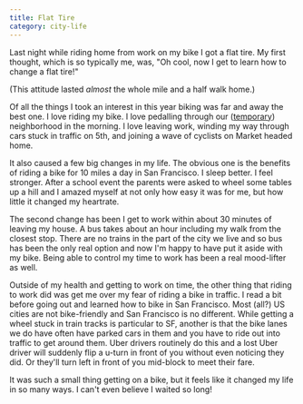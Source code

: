 ```yaml
---
title: Flat Tire
category: city-life
---
```


Last night while riding home from work on my bike I got a flat tire. My first thought, which is so typically me, was, "Oh cool, now I get to learn how to change a flat tire!"

(This attitude lasted _almost_ the whole mile and a half walk home.)

Of all the things I took an interest in this year biking was far and away the best one. I love riding my bike. I love pedalling through our ([temporary](http://torrez.org/2016/07/the-fire/)) neighborhood in the morning. I love leaving work, winding my way through cars stuck in traffic on 5th, and joining a wave of cyclists on Market headed home.

It also caused a few big changes in my life. The obvious one is the benefits of riding a bike for 10 miles a day in San Francisco. I sleep better. I feel stronger. After a school event the parents were asked to wheel some tables up a hill and I amazed myself at not only how easy it was for me, but how little it changed my heartrate.

The second change has been I get to work within about 30 minutes of leaving my house. A bus takes about an hour including my walk from the closest stop. There are no trains in the part of the city we live and so bus has been the only real option and now I'm happy to have put it aside with my bike. Being able to control my time to work has been a real mood-lifter as well.

Outside of my health and getting to work on time, the other thing that riding to work did was get me over my fear of riding a bike in traffic. I read a bit before going out and learned how to bike in San Francisco. Most (all?) US cities are not bike-friendly and San Francisco is no different. While getting a wheel stuck in train tracks is particular to SF, another is that the bike lanes we do have often have parked cars in them and you have to ride out into traffic to get around them. Uber drivers routinely do this and a lost Uber driver will suddenly flip a u-turn in front of you without even noticing they did. Or they'll turn left in front of you mid-block to meet their fare.

It was such a small thing getting on a bike, but it feels like it changed my life in so many ways. I can't even believe I waited so long!
